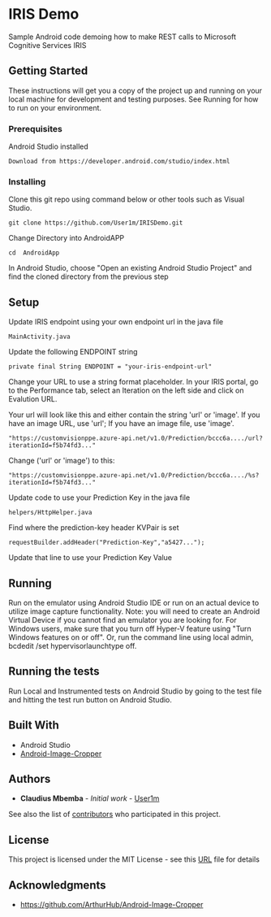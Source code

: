  # IRIS Demo

Sample Android code demoing how to make REST calls to Microsoft Cognitive Services IRIS

## Getting Started

These instructions will get you a copy of the project up and running on your local machine for development and testing purposes. See Running for how to run on your environment.

### Prerequisites

Android Studio installed

```
Download from https://developer.android.com/studio/index.html
```

### Installing

Clone this git repo using command below or other tools such as Visual Studio.
```
git clone https://github.com/User1m/IRISDemo.git
```

Change Directory into AndroidAPP
```
cd  AndroidApp
```
In Android Studio, choose "Open an existing Android Studio Project" and find the cloned directory from the previous step

## Setup

Update IRIS endpoint using your own endpoint url in the java file
```
MainActivity.java
```

Update the following ENDPOINT string
```
private final String ENDPOINT = "your-iris-endpoint-url"
```

Change your URL to use a string format placeholder. In your IRIS portal, go to the Performance tab, select an Iteration on the left side and click on Evalution URL.

Your url will look like this and either contain the string 'url' or 'image'. If you have an image URL, use 'url'; If you have an image file, use 'image'.
```
"https://customvisionppe.azure-api.net/v1.0/Prediction/bccc6a..../url?iterationId=f5b74fd3..."
```
Change ('url' or 'image') to this:
```
"https://customvisionppe.azure-api.net/v1.0/Prediction/bccc6a..../%s?iterationId=f5b74fd3..."
```

Update code to use your Prediction Key in the java file
```
helpers/HttpHelper.java
```

Find where the prediction-key header KVPair is set
```
requestBuilder.addHeader("Prediction-Key","a5427...");
```

Update that line to use your Prediction Key Value

## Running

Run on the emulator using Android Studio IDE or run on an actual device to utilize image capture functionality. Note: you will need to create an Android Virtual Device if you cannot find an emulator you are looking for. For Windows users, make sure that you turn off Hyper-V feature using "Turn Windows features on or off". Or, run the command line using local admin, bcdedit /set hypervisorlaunchtype off.

## Running the tests

Run Local and Instrumented tests on Android Studio by going to the test file and hitting the test run button on Android Studio.

## Built With

* Android Studio
* [Android-Image-Cropper](https://github.com/ArthurHub/Android-Image-Cropper)

## Authors

* **Claudius Mbemba** - *Initial work* - [User1m](https://github.com/user1m)

See also the list of [contributors](https://github.com/User1m/IRISDemo/contributors) who participated in this project.

## License

This project is licensed under the MIT License - see this [URL](https://opensource.org/licenses/MIT) file for details

## Acknowledgments

* https://github.com/ArthurHub/Android-Image-Cropper
